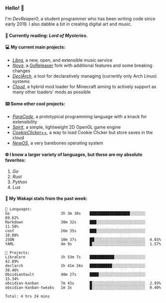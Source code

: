 ### Hello! 👋

I'm _DevReaper0_, a student programmer who has been writing code since early 2019. I also dabble a bit in creating digital art and music.

#### 📖 Currently reading: *Lord of Mysteries*.

#### 💻 My current main projects:

-   _[Libra](https://github.com/LibraMusic)_, a new, open, and extensible music service
-   _[Nova](https://github.com/LibraMusic/Nova)_, a [GoReleaser](https://github.com/goreleaser/goreleaser) fork with additional features and some breaking changes
-   _[DeclArch](https://github.com/DevReaper0/declarch)_, a tool for declaratively managing (currently only Arch Linux) systems
-   _[Cloud](https://github.com/CloudLoaderMC/CloudLoader)_, a hybrid mod loader for Minecraft aiming to actively support as many other loaders' mods as possible

#### ⌨️ Some other cool projects:

-   _[ParaCode](https://github.com/ParaCodeLang/ParaCode)_, a prototypical programming language with a knack for extensibility
-   _[Spirit](https://gitlab.com/DevReaper0/SpiritEngine)_, a simple, lightweight 2D OpenGL game engine
-   _[CookieClicker++](https://github.com/DevReaper0/CookieClickerPlusPlus)_, a way to load Cookie Clicker but store saves in the cloud
-   _[NewOS](https://github.com/DevReaper0/NewOS)_, a very barebones operating system

#### 🌐 I know a larger variety of languages, but these are my absolute favorites:

1. _Go_
2. _Rust_
3. _Python_
4. _Lua_

#### 📡 My Wakapi stats from the past week:

```text
💾 Languages:
Go                       3h 3m 38s    ██████████████████░░░░░░░  69.62%
Markdown                 30m 32s      ███░░░░░░░░░░░░░░░░░░░░░░  11.58%
conf                     26m 35s      ███░░░░░░░░░░░░░░░░░░░░░░  10.08%
JSON                     10m 37s      ██░░░░░░░░░░░░░░░░░░░░░░░  4.03%
YAML                     4m 9s        █░░░░░░░░░░░░░░░░░░░░░░░░  1.57%

💼 Projects:
LibraCore                1h 53m 7s    ███████████░░░░░░░░░░░░░░  42.89%
declarch                 1h 41m 26s   ██████████░░░░░░░░░░░░░░░  38.46%
ObsidianVault            40m 27s      ████░░░░░░░░░░░░░░░░░░░░░  15.34%
obsidian-kanban          7m 43s       █░░░░░░░░░░░░░░░░░░░░░░░░  2.93%
obsidian-kanban-tweaks   1m 3s        █░░░░░░░░░░░░░░░░░░░░░░░░  0.40%

Total: 4 hrs 24 mins
```
